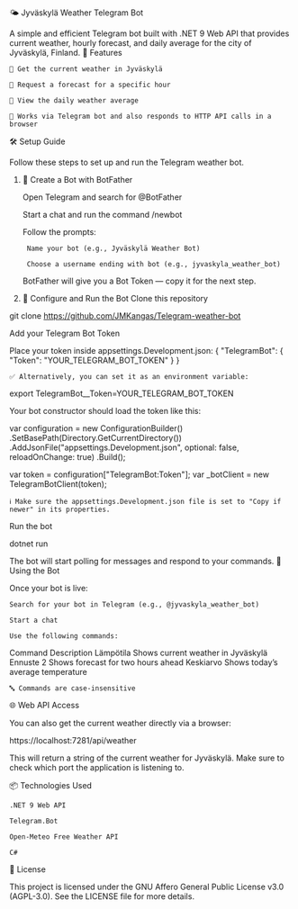 🌤️ Jyväskylä Weather Telegram Bot

A simple and efficient Telegram bot built with .NET 9 Web API that provides current weather, hourly forecast, and daily average for the city of Jyväskylä, Finland.
🚀 Features

    🔸 Get the current weather in Jyväskylä

    🔸 Request a forecast for a specific hour

    🔸 View the daily weather average

    🔸 Works via Telegram bot and also responds to HTTP API calls in a browser

🛠️ Setup Guide

Follow these steps to set up and run the Telegram weather bot.
1. 🔧 Create a Bot with BotFather

    Open Telegram and search for @BotFather

    Start a chat and run the command /newbot

    Follow the prompts:

        Name your bot (e.g., Jyväskylä Weather Bot)

        Choose a username ending with bot (e.g., jyvaskyla_weather_bot)

    BotFather will give you a Bot Token — copy it for the next step.

2. 🧪 Configure and Run the Bot
Clone this repository

git clone https://github.com/JMKangas/Telegram-weather-bot

Add your Telegram Bot Token

Place your token inside appsettings.Development.json:
{
  "TelegramBot": {
    "Token": "YOUR_TELEGRAM_BOT_TOKEN"
  }
}

    ✅ Alternatively, you can set it as an environment variable:

export TelegramBot__Token=YOUR_TELEGRAM_BOT_TOKEN

Your bot constructor should load the token like this:

var configuration = new ConfigurationBuilder()
    .SetBasePath(Directory.GetCurrentDirectory())
    .AddJsonFile("appsettings.Development.json", optional: false, reloadOnChange: true)
    .Build();

var token = configuration["TelegramBot:Token"];
var _botClient = new TelegramBotClient(token);

    ℹ️ Make sure the appsettings.Development.json file is set to "Copy if newer" in its properties.

Run the bot

dotnet run

The bot will start polling for messages and respond to your commands.
💬 Using the Bot

Once your bot is live:

    Search for your bot in Telegram (e.g., @jyvaskyla_weather_bot)

    Start a chat

    Use the following commands:

Command	Description
Lämpötila	Shows current weather in Jyväskylä
Ennuste 2	Shows forecast for two hours ahead
Keskiarvo	Shows today’s average temperature

    🔤 Commands are case-insensitive

🌐 Web API Access

You can also get the current weather directly via a browser:

https://localhost:7281/api/weather

This will return a string of the current weather for Jyväskylä. Make sure to check which port the application is listening to.

📦 Technologies Used

    .NET 9 Web API

    Telegram.Bot

    Open-Meteo Free Weather API

    C#

📝 License

This project is licensed under the GNU Affero General Public License v3.0 (AGPL-3.0).
See the LICENSE file for more details.
